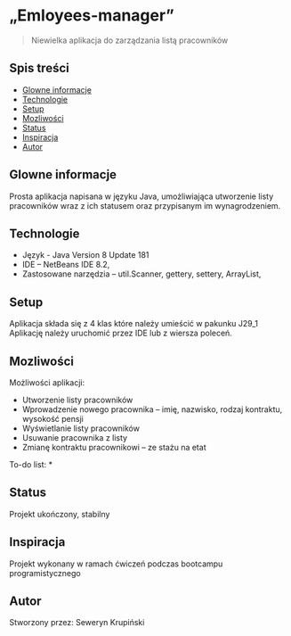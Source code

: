 # „Emloyees-manager”
> Niewielka aplikacja do zarządzania listą pracowników

## Spis treści
* [Glowne informacje](#glowne-informacje)
* [Technologie](#technologie)
* [Setup](#setup)
* [Mozliwości](#mozliwosci)
* [Status](#status)
* [Inspiracja](#inspiracja)
* [Autor](#autor)

## Glowne informacje
Prosta aplikacja napisana w języku Java, umożliwiająca utworzenie listy pracowników wraz z ich statusem oraz przypisanym im wynagrodzeniem.

## Technologie
* Język - Java Version 8 Update 181
* IDE – NetBeans IDE 8.2,
* Zastosowane narzędzia – util.Scanner, gettery, settery, ArrayList, 

## Setup
Aplikacja składa się z 4 klas które należy umieścić w pakunku J29_1 Aplikację należy uruchomić przez IDE lub z wiersza poleceń. 

## Mozliwości
Możliwości aplikacji:
* Utworzenie listy pracowników
* Wprowadzenie nowego pracownika – imię, nazwisko, rodzaj kontraktu, wysokość pensji
* Wyświetlanie listy pracowników
* Usuwanie pracownika z listy
* Zmianę kontraktu pracownikowi – ze stażu na etat

To-do list:
* 

## Status
Projekt ukończony, stabilny

## Inspiracja
Projekt wykonany w ramach ćwiczeń podczas bootcampu programistycznego 

## Autor
Stworzony przez: Seweryn Krupiński 

